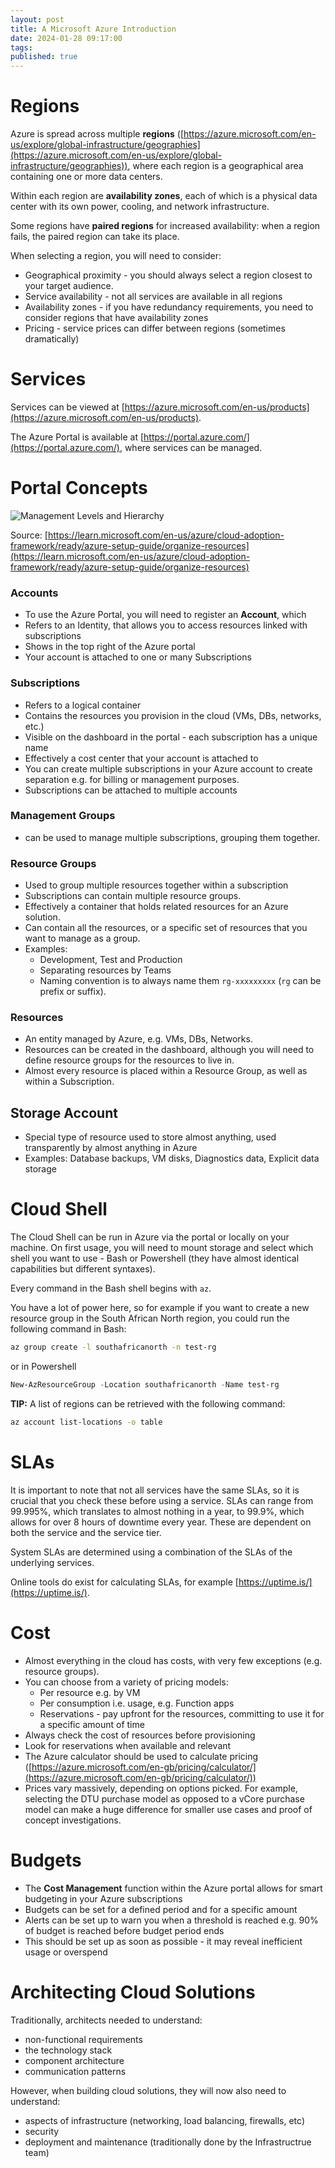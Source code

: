 ```yaml
---
layout: post
title: A Microsoft Azure Introduction
date: 2024-01-28 09:17:00
tags: 
published: true
---
```


# Regions

Azure is spread across multiple **regions** ([https://azure.microsoft.com/en-us/explore/global-infrastructure/geographies](https://azure.microsoft.com/en-us/explore/global-infrastructure/geographies)), where each region is a geographical area containing one or more data centers.

Within each region are **availability zones**, each of which is a physical data center with its own power, cooling, and network infrastructure.

Some regions have **paired regions** for increased availability: when a region fails, the paired region can take its place.

When selecting a region, you  will need to consider:
- Geographical proximity - you should always select a region closest to your target audience.
- Service availability - not all services are available in all regions
- Availability zones - if you have redundancy requirements, you need to consider regions that have availability zones
- Pricing - service prices can differ between regions (sometimes dramatically)

# Services

Services can be viewed at [https://azure.microsoft.com/en-us/products](https://azure.microsoft.com/en-us/products).

The Azure Portal is available at [https://portal.azure.com/](https://portal.azure.com/), where services can be managed.

# Portal Concepts

![Management Levels and Hierarchy](../assets/img/2024/azure-hierarchy.png)

Source: [https://learn.microsoft.com/en-us/azure/cloud-adoption-framework/ready/azure-setup-guide/organize-resources](https://learn.microsoft.com/en-us/azure/cloud-adoption-framework/ready/azure-setup-guide/organize-resources)

### Accounts
- To use the Azure Portal, you will need to register an **Account**, which
- Refers to an Identity, that allows you to access resources linked with subscriptions
- Shows in the top right of the Azure portal
- Your account is attached to one or many Subscriptions

### Subscriptions
- Refers to a logical container
- Contains the resources you provision in the cloud (VMs, DBs, networks, etc.)
- Visible on the dashboard in the portal - each subscription has a unique name
- Effectively a cost center that your account is attached to
- You can create multiple subscriptions in your Azure account to create separation e.g. for billing or management purposes.
- Subscriptions can be attached to multiple accounts

### Management Groups
- can be used to manage multiple subscriptions, grouping them together.

### Resource Groups
- Used to group multiple resources together within a subscription
- Subscriptions can contain multiple resource groups.
- Effectively a container that holds related resources for an Azure solution.  
- Can contain all the resources, or a specific set of resources that you want to manage as a group.
- Examples: 
  - Development, Test and Production
  - Separating resources by Teams
  - Naming convention is to always name them `rg-xxxxxxxxx` (`rg` can be prefix or suffix).

### Resources

- An entity managed by Azure, e.g. VMs, DBs, Networks.  
- Resources can be created in the dashboard, although you will need to define resource groups for the resources to live in.  
- Almost every resource is placed within a Resource Group, as well as within a Subscription.

## Storage Account

- Special type of resource used to store almost anything, used transparently by almost anything in Azure
- Examples: Database backups, VM disks, Diagnostics data, Explicit data storage

# Cloud Shell

The Cloud Shell can be run in Azure via the portal or locally on your machine.  On first usage, you will need to mount storage and select which shell you want to use - Bash or Powershell (they have almost identical capabilities but different syntaxes).

Every command in the Bash shell begins with `az`.

You have a lot of power here, so for example if you want to create a new resource group in the South African North region, you could run the following command in Bash:

```bash
az group create -l southafricanorth -n test-rg
```

or in Powershell

```powershell
New-AzResourceGroup -Location southafricanorth -Name test-rg
```

**TIP:** A list of regions can be retrieved with the following command:

```bash
az account list-locations -o table
```

# SLAs

It is important to note that not all services have the same SLAs, so it is crucial that you check these before using a service.  SLAs can range from 99.995%, which translates to almost nothing in a year, to 99.9%, which allows for over 8 hours of downtime every year.  These are dependent on both the service and the service tier.

System SLAs are determined using a combination of the SLAs of the underlying services.  

Online tools do exist for calculating SLAs, for example [https://uptime.is/](https://uptime.is/).

# Cost

- Almost everything in the cloud has costs, with very few exceptions (e.g. resource groups).
- You can choose from a variety of pricing models:
  - Per resource e.g. by VM
  - Per consumption i.e. usage, e.g. Function apps
  - Reservations - pay upfront for the resources, committing to use it for a specific amount of time
- Always check the cost of resources before provisioning
- Look for reservations when available and relevant
- The Azure calculator should be used to calculate pricing ([https://azure.microsoft.com/en-gb/pricing/calculator/](https://azure.microsoft.com/en-gb/pricing/calculator/))
- Prices vary massively, depending on options picked.  For example, selecting the DTU purchase model as opposed to a vCore purchase model can make a huge difference for smaller use cases and proof of concept investigations.

# Budgets

- The **Cost Management** function within the Azure portal allows for smart budgeting in your Azure subscriptions
- Budgets can be set for a defined period and for a specific amount
- Alerts can be set up to warn you when a threshold is reached e.g. 90% of budget is reached before budget period ends
- This should be set up as soon as possible - it may reveal inefficient usage or overspend

# Architecting Cloud Solutions

Traditionally, architects needed to understand:
- non-functional requirements
- the technology stack
- component architecture
- communication patterns

However, when building cloud solutions, they will now also need to understand:
- aspects of infrastructure (networking, load balancing, firewalls, etc)
- security
- deployment and maintenance (traditionally done by the Infrastructrue team)


